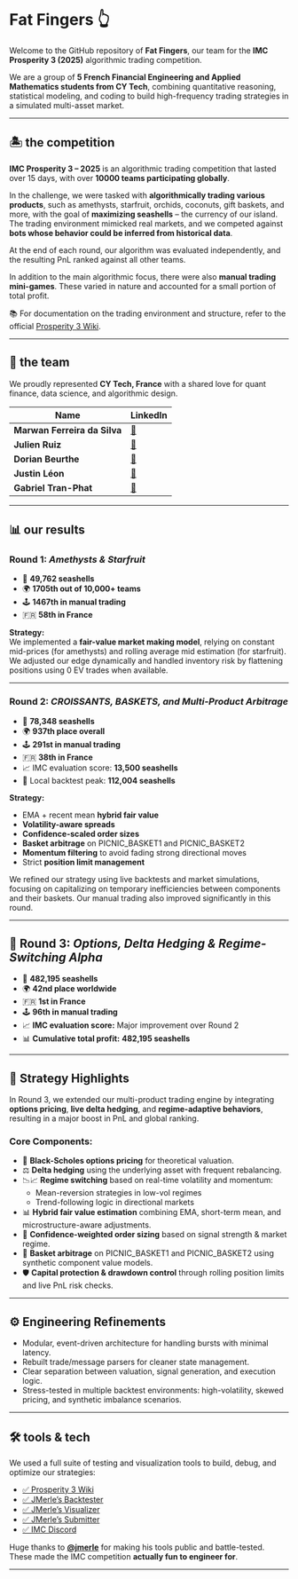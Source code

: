 
# Fat Fingers 👆

Welcome to the GitHub repository of **Fat Fingers**, our team for the **IMC Prosperity 3 (2025)** algorithmic trading competition.

We are a group of **5 French Financial Engineering and Applied Mathematics students from CY Tech**, combining quantitative reasoning, statistical modeling, and coding to build high-frequency trading strategies in a simulated multi-asset market.

---

## 🏝️ the competition

**IMC Prosperity 3 – 2025** is an algorithmic trading competition that lasted over 15 days, with over **10000 teams participating globally**.

In the challenge, we were tasked with **algorithmically trading various products**, such as amethysts, starfruit, orchids, coconuts, gift baskets, and more, with the goal of **maximizing seashells** – the currency of our island. The trading environment mimicked real markets, and we competed against **bots whose behavior could be inferred from historical data**.

At the end of each round, our algorithm was evaluated independently, and the resulting PnL ranked against all other teams.

In addition to the main algorithmic focus, there were also **manual trading mini-games**. These varied in nature and accounted for a small portion of total profit.

📚 For documentation on the trading environment and structure, refer to the official [Prosperity 3 Wiki](https://imc-prosperity.notion.site/Prosperity-3-Wiki-19ee8453a09380529731c4e6fb697ea4).

---

## 👥 the team

We proudly represented **CY Tech, France** with a shared love for quant finance, data science, and algorithmic design.

| Name | LinkedIn |
|------|----------|
| **Marwan Ferreira da Silva** | [🔗](https://www.linkedin.com/in/marwan-ferreira-da-silva/) |
| **Julien Ruiz**              | [🔗](https://www.linkedin.com/in/julien-ruiz75/) |
| **Dorian Beurthe**           | [🔗](https://www.linkedin.com/in/dorian-beurthe-4a9a772b3/) |
| **Justin Léon**              | [🔗](https://www.linkedin.com/in/justin-l%C3%A9on/) |
| **Gabriel Tran-Phat**        | [🔗](https://www.linkedin.com/in/gabriel-tran-phat-751477317/) |

---

## 📊 our results

### Round 1: *Amethysts & Starfruit*

- 🐚 **49,762 seashells**
- 🌍 **1705th out of 10,000+ teams**
- 🕹️ **1467th in manual trading**
- 🇫🇷 **58th in France**

**Strategy:**  
We implemented a **fair-value market making model**, relying on constant mid-prices (for amethysts) and rolling average mid estimation (for starfruit). We adjusted our edge dynamically and handled inventory risk by flattening positions using 0 EV trades when available.

---

### Round 2: *CROISSANTS, BASKETS, and Multi-Product Arbitrage*

- 🐚 **78,348 seashells**
- 🌍 **937th place overall**
- 🕹️ **291st in manual trading**
- 🇫🇷 **38th in France**
- 📈 IMC evaluation score: **13,500 seashells**
- 🧪 Local backtest peak: **112,004 seashells**

**Strategy:**
- EMA + recent mean **hybrid fair value**
- **Volatility-aware spreads**
- **Confidence-scaled order sizes**
- **Basket arbitrage** on PICNIC_BASKET1 and PICNIC_BASKET2
- **Momentum filtering** to avoid fading strong directional moves
- Strict **position limit management**

We refined our strategy using live backtests and market simulations, focusing on capitalizing on temporary inefficiencies between components and their baskets. Our manual trading also improved significantly in this round.

---
## 🧠 Round 3: *Options, Delta Hedging & Regime-Switching Alpha*

- 🐚 **482,195 seashells**
- 🌍 **42nd place worldwide**
- 🇫🇷 **1st in France**
- 🕹️ **96th in manual trading**
- 📈 **IMC evaluation score:** Major improvement over Round 2  
- 📊 **Cumulative total profit:** **482,195 seashells**

---

## 🚀 Strategy Highlights

In Round 3, we extended our multi-product trading engine by integrating **options pricing**, **live delta hedging**, and **regime-adaptive behaviors**, resulting in a major boost in PnL and global ranking.

### Core Components:
- 🧮 **Black-Scholes options pricing** for theoretical valuation.
- ⚖️ **Delta hedging** using the underlying asset with frequent rebalancing.
- 📉📈 **Regime switching** based on real-time volatility and momentum:
  - Mean-reversion strategies in low-vol regimes
  - Trend-following logic in directional markets
- 📊 **Hybrid fair value estimation** combining EMA, short-term mean, and microstructure-aware adjustments.
- 🧠 **Confidence-weighted order sizing** based on signal strength & market regime.
- 🧺 **Basket arbitrage** on PICNIC_BASKET1 and PICNIC_BASKET2 using synthetic component value models.
- 🛡️ **Capital protection & drawdown control** through rolling position limits and live PnL risk checks.

---

## ⚙️ Engineering Refinements

- Modular, event-driven architecture for handling bursts with minimal latency.
- Rebuilt trade/message parsers for cleaner state management.
- Clear separation between valuation, signal generation, and execution logic.
- Stress-tested in multiple backtest environments: high-volatility, skewed pricing, and synthetic imbalance scenarios.

---

## 🛠️ tools & tech

We used a full suite of testing and visualization tools to build, debug, and optimize our strategies:

- [✅ Prosperity 3 Wiki](https://imc-prosperity.notion.site/Prosperity-3-Wiki-19ee8453a09380529731c4e6fb697ea4)
- [✅ JMerle’s Backtester](https://github.com/jmerle/imc-prosperity-3-backtester)
- [✅ JMerle’s Visualizer](https://github.com/jmerle/imc-prosperity-3-visualizer)
- [✅ JMerle’s Submitter](https://github.com/jmerle/imc-prosperity-3-submitter)
- [✅ IMC Discord](https://discord.com/channels/1001852729725046804/1337359637128806490)

Huge thanks to [**@jmerle**](https://github.com/jmerle) for making his tools public and battle-tested. These made the IMC competition **actually fun to engineer for**.

---

